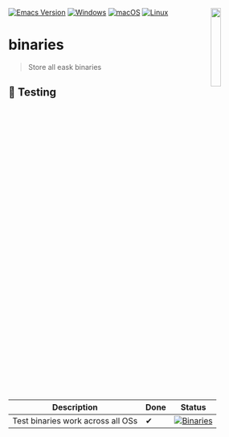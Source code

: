 <a href="#"><img align="right" src="https://raw.githubusercontent.com/emacs-eask/eask/master/docs/static/logo.png" width="20%"></a>

[![Emacs Version](https://img.shields.io/badge/Emacs-28.1+-7F5AB6.svg?logo=gnu%20emacs&logoColor=white)](https://www.gnu.org/software/emacs/download.html)
[![Windows](https://img.shields.io/badge/-Windows-lightblue?logo=windows&style=flat&logoColor=blue)](#)
[![macOS](https://img.shields.io/badge/-macOS-lightgrey?logo=apple&style=flat&logoColor=white)](#)
[![Linux](https://img.shields.io/badge/-Linux-fcc624?logo=linux&style=flat&logoColor=black)](#)

# binaries
> Store all eask binaries

## 🧪 Testing

| Description                       | Done | Status                                                                                                                                                                |
|-----------------------------------|------|-----------------------------------------------------------------------------------------------------------------------------------------------------------------------|
| Test binaries work across all OSs | ✔    | [![Binaries](https://github.com/emacs-eask/binaries/actions/workflows/binaries.yml/badge.svg)](https://github.com/emacs-eask/binaries/actions/workflows/binaries.yml) |
